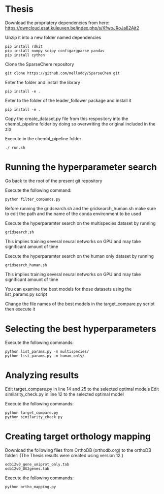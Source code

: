 # Thesis

Download the propriatery dependencies from here: https://owncloud.esat.kuleuven.be/index.php/s/KfwoJRoJa82Ajt2

Unzip it into a new folder named dependencies

```
pip install rdkit
pip install numpy scipy configargparse pandas
pip install cython
```

Clone the SparseChem repository

```
git clone https://github.com/melloddy/SparseChem.git
```

Enter the folder and install the library

```
pip install -e .
```

Enter to the folder of the leader_follower package and install it

```
pip install -e .
```

Copy the create_dataset.py file from this respository into the chembl_pipeline folder by doing so overwriting the original included in the zip

Execute in the chembl_pipeline folder
```
./ run.sh
```

# Running the hyperparameter search

Go back to the root of the present git repository

Execute the following command:
```
python filter_compunds.py
```

Before running the gridsearch.sh and the gridsearch_human.sh make sure to edit the path and the name of the conda environment to be used

Execute the hyperparamter search on the multispecies dataset by running
```
gridsearch.sh
```

This implies training several neural networks on GPU and may take significant amount of time

Execute the hyperparamter search on the human only dataset by running 
```
gridsearch_human.sh
```

This implies training several neural networks on GPU and may take significant amount of time

You can examine the best models for those datasets using the list_params.py script

Change the file names of the best models in the target_compare.py script then execute it


# Selecting the best hyperparameters

Execute the following commands:
```
python list_params.py -m multispecies/
python list_params.py -m human_only/
```

# Analyzing results

Edit target_compare.py in line 14 and 25 to the selected optimal models
Edit similarity_check.py in line 12 to the selected optimal model

Execute the following commands:
```
python target_compare.py
python similarity_check.py
```

# Creating target orthology mapping

Download the following files from OrthoDB (orthodb.org) to the orthoDB folder:
(The Thesis results were created using version 12.)

```
odb12v0_gene_uniprot_only.tab
odb12v0_OG2genes.tab
```

Execute the following commands:
```
python ortho_mapping.py
```
